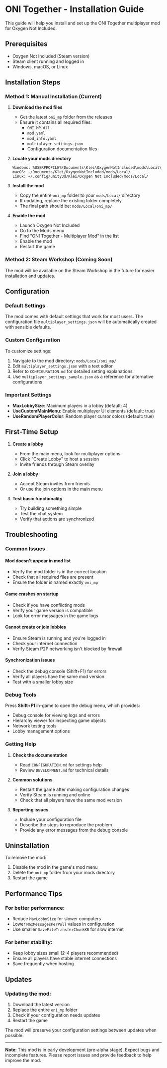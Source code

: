 # ONI Together - Installation Guide

This guide will help you install and set up the ONI Together multiplayer mod for Oxygen Not Included.

## Prerequisites

- Oxygen Not Included (Steam version)
- Steam client running and logged in
- Windows, macOS, or Linux

## Installation Steps

### Method 1: Manual Installation (Current)

1. **Download the mod files**
   - Get the latest `oni_mp` folder from the releases
   - Ensure it contains all required files:
     - `ONI_MP.dll`
     - `mod.yaml`
     - `mod_info.yaml`
     - `multiplayer_settings.json`
     - Configuration documentation files

2. **Locate your mods directory**
   ```
   Windows: %USERPROFILE%\Documents\Klei\OxygenNotIncluded\mods\Local\
   macOS: ~/Documents/Klei/OxygenNotIncluded/mods/Local/
   Linux: ~/.config/unity3d/Klei/Oxygen Not Included/mods/Local/
   ```

3. **Install the mod**
   - Copy the entire `oni_mp` folder to your `mods/Local/` directory
   - If updating, replace the existing folder completely
   - The final path should be: `mods/Local/oni_mp/`

4. **Enable the mod**
   - Launch Oxygen Not Included
   - Go to the Mods menu
   - Find "ONI Together - Multiplayer Mod" in the list
   - Enable the mod
   - Restart the game

### Method 2: Steam Workshop (Coming Soon)

The mod will be available on the Steam Workshop in the future for easier installation and updates.

## Configuration

### Default Settings
The mod comes with default settings that work for most users. The configuration file `multiplayer_settings.json` will be automatically created with sensible defaults.

### Custom Configuration
To customize settings:

1. Navigate to the mod directory: `mods/Local/oni_mp/`
2. Edit `multiplayer_settings.json` with a text editor
3. Refer to `CONFIGURATION.md` for detailed setting explanations
4. Use `multiplayer_settings_sample.json` as a reference for alternative configurations

### Important Settings
- **MaxLobbySize**: Maximum players in a lobby (default: 4)
- **UseCustomMainMenu**: Enable multiplayer UI elements (default: true)
- **UseRandomPlayerColor**: Random player cursor colors (default: true)

## First-Time Setup

1. **Create a lobby**
   - From the main menu, look for multiplayer options
   - Click "Create Lobby" to host a session
   - Invite friends through Steam overlay

2. **Join a lobby**
   - Accept Steam invites from friends
   - Or use the join options in the main menu

3. **Test basic functionality**
   - Try building something simple
   - Test the chat system
   - Verify that actions are synchronized

## Troubleshooting

### Common Issues

#### Mod doesn't appear in mod list
- Verify the mod folder is in the correct location
- Check that all required files are present
- Ensure the folder is named exactly `oni_mp`

#### Game crashes on startup
- Check if you have conflicting mods
- Verify your game version is compatible
- Look for error messages in the game logs

#### Cannot create or join lobbies
- Ensure Steam is running and you're logged in
- Check your internet connection
- Verify Steam P2P networking isn't blocked by firewall

#### Synchronization issues
- Check the debug console (Shift+F1) for errors
- Verify all players have the same mod version
- Test with a smaller lobby size

### Debug Tools

Press **Shift+F1** in-game to open the debug menu, which provides:
- Debug console for viewing logs and errors
- Hierarchy viewer for inspecting game objects
- Network testing tools
- Lobby management options

### Getting Help

1. **Check the documentation**
   - Read `CONFIGURATION.md` for settings help
   - Review `DEVELOPMENT.md` for technical details

2. **Common solutions**
   - Restart the game after making configuration changes
   - Verify Steam is running and online
   - Check that all players have the same mod version

3. **Reporting issues**
   - Include your configuration file
   - Describe the steps to reproduce the problem
   - Provide any error messages from the debug console

## Uninstallation

To remove the mod:

1. Disable the mod in the game's mod menu
2. Delete the `oni_mp` folder from your mods directory
3. Restart the game

## Performance Tips

### For better performance:
- Reduce `MaxLobbySize` for slower computers
- Lower `MaxMessagesPerPoll` values in configuration
- Use smaller `SaveFileTransferChunkKB` for slow internet

### For better stability:
- Keep lobby sizes small (2-4 players recommended)
- Ensure all players have stable internet connections
- Save frequently when hosting

## Updates

### Updating the mod:
1. Download the latest version
2. Replace the entire `oni_mp` folder
3. Check if your configuration needs updates
4. Restart the game

The mod will preserve your configuration settings between updates when possible.

---

**Note**: This mod is in early development (pre-alpha stage). Expect bugs and incomplete features. Please report issues and provide feedback to help improve the mod.